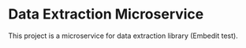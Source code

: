 # Data Extraction Microservice
This project is a microservice for data extraction library (Embedit test).


